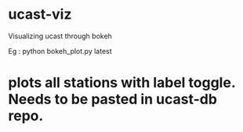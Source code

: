 # ucast-viz
 Visualizing ucast through bokeh

Eg : python bokeh_plot.py latest

# plots all stations with label toggle. Needs to be pasted in ucast-db repo.
